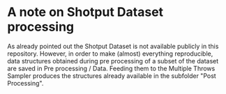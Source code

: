 # A note on Shotput Dataset processing
As already pointed out the Shotput Dataset is not available publicly in this repository. However, in order to make (almost) everything reproducible, data structures obtained during pre processing of a subset of the dataset are saved in Pre processing / Data. Feeding them to the Multiple Throws Sampler produces the structures already available in the subfolder "Post Processing".
